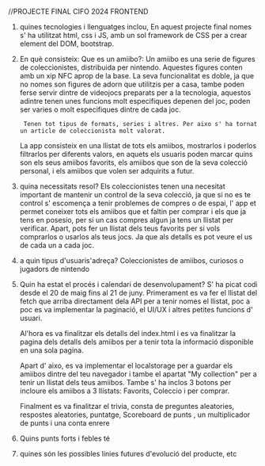 //PROJECTE FINAL CIFO 2024 FRONTEND
1. quines tecnologies i llenguatges inclou, 
    En aquest projecte final nomes s' ha utilitzat html, css i JS, amb un sol framework de CSS per a crear element del DOM, bootstrap.

2. En què consisteix:
    Que es un amiibo?:
        Un amiibo es una serie de figures de coleccionistes, distribuida per nintendo.  Aquestes figures conten amb un xip NFC aprop de la base. La seva funcionalitat es doble, ja que no nomes son figures de adorn que utilitzis per a casa, tambe poden ferse servir dintre de videojocs preparats per a la tecnologia, aquestos adintre tenen unes funcions molt especifiques depenen del joc, poden ser varies o molt especifiques dintre de cada joc.

        Tenen tot tipus de formats, series i altres. Per aixo s' ha tornat un article de coleccionista molt valorat.

    La app consisteix en una llistat de tots els amiibos, mostrarlos i poderlos filtrarlos per diferents valors, en aquets els usuaris poden marcar quins son els seus amiibos favorits, els amiibos que son de la seva colecció personal, i els amiibos que volen ser adquirits a futur.
3. quina necessitats resol?
    Els coleccionistes tenen una necesitat important de mantenir un control de la seva colecció, ja que si no es te control s' escomença a tenir problemes de compres o de espai, l' app et permet coneixer tots els amiibos que et faltin per comprar i els que ja tens en posesio, per si un cas compres algun ja tens un llistat per verificar. Apart, pots fer un llistat dels teus favorits per si vols comprarlos o usarlos als teus jocs. Ja que als detalls es pot veure el us de cada un a cada joc.

4. a quin tipus d'usuaris'adreça?
    Coleccionistes de amiibos, curiosos o jugadors de nintendo 

5. Quin ha estat el procés i calendari de desenvolupament?
    S' ha picat codi desde el 20 de maig fins al 21 de juny. 
    Primerament es va fer el llistat del fetch que arriba directament dela API per a tenir nomes el llistat, poc a poc es va implementar la paginació, el UI/UX i altres petites funcions d' usuari.

    Al'hora es va finalitzar els detalls del index.html i es va finalitzar la pagina dels detalls dels amiibos per a tenir tota la informació disponible en una sola pagina.

    Apart d' aixo, es va implementar el localstorage per a guardar els amiibos dintre del teu navegador i tambe el apartat "My collection" per a tenir un llistat dels teus amiibos. Tambe s' ha inclos 3 botons per incloure els amiibos a 3 llistats: Favorits, Coleccio i per comprar.

    Finalment es va finalitzar el trivia, consta de preguntes aleatories, respostes aleatories, puntatge, Scoreboard de punts , un multiplicador de punts i una conta enrere 

6. Quins punts forts i febles té
7. quines són les possibles línies futures d'evolució del producte, etc